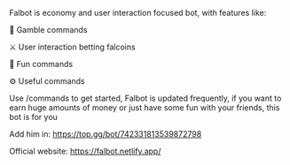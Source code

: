 Falbot is economy and user interaction focused bot, with features like:

🎲 Gamble commands

⚔️ User interaction betting falcoins

🎉 Fun commands

⚙️ Useful commands

Use /commands to get started, Falbot is updated frequently, if you want to earn huge amounts of money or just have some fun with your friends, this bot is for you

Add him in: https://top.gg/bot/742331813539872798

Official website: https://falbot.netlify.app/
